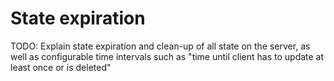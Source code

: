 # State expiration

TODO: Explain state expiration and clean-up of all state on the server, as well as configurable time intervals such as "time until client has to update at least once or is deleted"